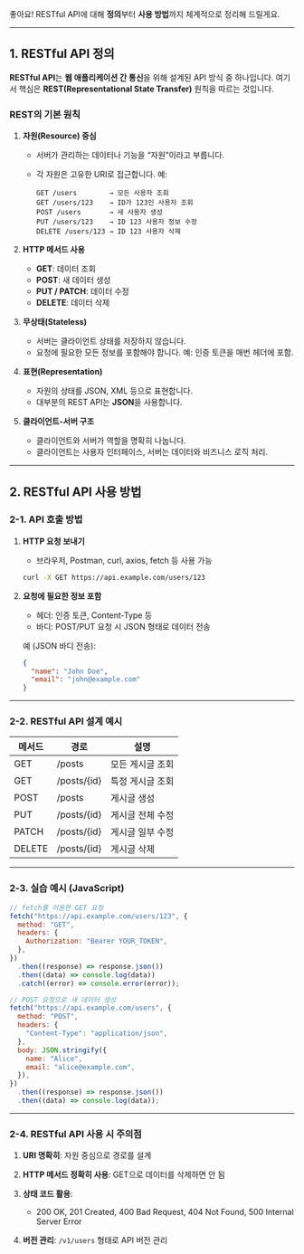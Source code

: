 좋아요! RESTful API에 대해 **정의**부터 **사용 방법**까지 체계적으로 정리해 드릴게요.

---

## 1. RESTful API 정의

**RESTful API**는 **웹 애플리케이션 간 통신**을 위해 설계된 API 방식 중 하나입니다. 여기서 핵심은 **REST(Representational State Transfer)** 원칙을 따르는 것입니다.

### REST의 기본 원칙

1. **자원(Resource) 중심**

   - 서버가 관리하는 데이터나 기능을 “자원”이라고 부릅니다.
   - 각 자원은 고유한 URI로 접근합니다.
     예:

     ```
     GET /users        → 모든 사용자 조회
     GET /users/123    → ID가 123인 사용자 조회
     POST /users       → 새 사용자 생성
     PUT /users/123    → ID 123 사용자 정보 수정
     DELETE /users/123 → ID 123 사용자 삭제
     ```

2. **HTTP 메서드 사용**

   - **GET**: 데이터 조회
   - **POST**: 새 데이터 생성
   - **PUT / PATCH**: 데이터 수정
   - **DELETE**: 데이터 삭제

3. **무상태(Stateless)**

   - 서버는 클라이언트 상태를 저장하지 않습니다.
   - 요청에 필요한 모든 정보를 포함해야 합니다.
     예: 인증 토큰을 매번 헤더에 포함.

4. **표현(Representation)**

   - 자원의 상태를 JSON, XML 등으로 표현합니다.
   - 대부분의 REST API는 **JSON**을 사용합니다.

5. **클라이언트-서버 구조**

   - 클라이언트와 서버가 역할을 명확히 나눕니다.
   - 클라이언트는 사용자 인터페이스, 서버는 데이터와 비즈니스 로직 처리.

---

## 2. RESTful API 사용 방법

### 2-1. API 호출 방법

1. **HTTP 요청 보내기**

   - 브라우저, Postman, curl, axios, fetch 등 사용 가능

   ```bash
   curl -X GET https://api.example.com/users/123
   ```

2. **요청에 필요한 정보 포함**

   - 헤더: 인증 토큰, Content-Type 등
   - 바디: POST/PUT 요청 시 JSON 형태로 데이터 전송

   예 (JSON 바디 전송):

   ```json
   {
     "name": "John Doe",
     "email": "john@example.com"
   }
   ```

---

### 2-2. RESTful API 설계 예시

| 메서드 | 경로        | 설명             |
| ------ | ----------- | ---------------- |
| GET    | /posts      | 모든 게시글 조회 |
| GET    | /posts/{id} | 특정 게시글 조회 |
| POST   | /posts      | 게시글 생성      |
| PUT    | /posts/{id} | 게시글 전체 수정 |
| PATCH  | /posts/{id} | 게시글 일부 수정 |
| DELETE | /posts/{id} | 게시글 삭제      |

---

### 2-3. 실습 예시 (JavaScript)

```javascript
// fetch를 이용한 GET 요청
fetch("https://api.example.com/users/123", {
  method: "GET",
  headers: {
    Authorization: "Bearer YOUR_TOKEN",
  },
})
  .then((response) => response.json())
  .then((data) => console.log(data))
  .catch((error) => console.error(error));
```

```javascript
// POST 요청으로 새 데이터 생성
fetch("https://api.example.com/users", {
  method: "POST",
  headers: {
    "Content-Type": "application/json",
  },
  body: JSON.stringify({
    name: "Alice",
    email: "alice@example.com",
  }),
})
  .then((response) => response.json())
  .then((data) => console.log(data));
```

---

### 2-4. RESTful API 사용 시 주의점

1. **URI 명확히**: 자원 중심으로 경로를 설계
2. **HTTP 메서드 정확히 사용**: GET으로 데이터를 삭제하면 안 됨
3. **상태 코드 활용**:

   - 200 OK, 201 Created, 400 Bad Request, 404 Not Found, 500 Internal Server Error

4. **버전 관리**: `/v1/users` 형태로 API 버전 관리

